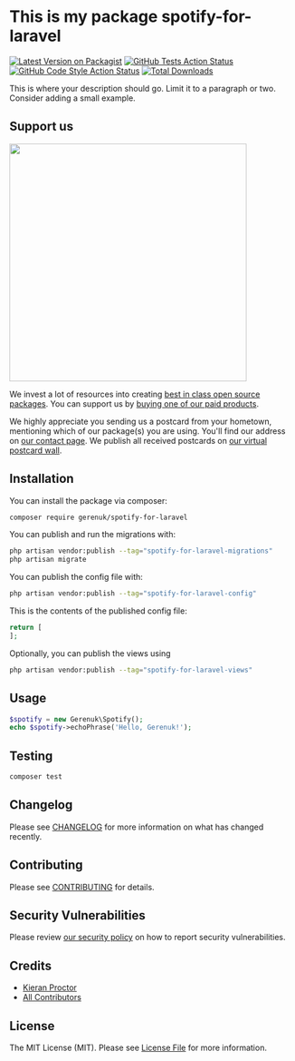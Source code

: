 # This is my package spotify-for-laravel

[![Latest Version on Packagist](https://img.shields.io/packagist/v/gerenuk/spotify-for-laravel.svg?style=flat-square)](https://packagist.org/packages/gerenuk/spotify-for-laravel)
[![GitHub Tests Action Status](https://img.shields.io/github/actions/workflow/status/gerenuk/spotify-for-laravel/run-tests.yml?branch=main&label=tests&style=flat-square)](https://github.com/gerenuk/spotify-for-laravel/actions?query=workflow%3Arun-tests+branch%3Amain)
[![GitHub Code Style Action Status](https://img.shields.io/github/actions/workflow/status/gerenuk/spotify-for-laravel/fix-php-code-style-issues.yml?branch=main&label=code%20style&style=flat-square)](https://github.com/gerenuk/spotify-for-laravel/actions?query=workflow%3A"Fix+PHP+code+style+issues"+branch%3Amain)
[![Total Downloads](https://img.shields.io/packagist/dt/gerenuk/spotify-for-laravel.svg?style=flat-square)](https://packagist.org/packages/gerenuk/spotify-for-laravel)

This is where your description should go. Limit it to a paragraph or two. Consider adding a small example.

## Support us

[<img src="https://github-ads.s3.eu-central-1.amazonaws.com/spotify-for-laravel.jpg?t=1" width="419px" />](https://spatie.be/github-ad-click/spotify-for-laravel)

We invest a lot of resources into creating [best in class open source packages](https://spatie.be/open-source). You can support us by [buying one of our paid products](https://spatie.be/open-source/support-us).

We highly appreciate you sending us a postcard from your hometown, mentioning which of our package(s) you are using. You'll find our address on [our contact page](https://spatie.be/about-us). We publish all received postcards on [our virtual postcard wall](https://spatie.be/open-source/postcards).

## Installation

You can install the package via composer:

```bash
composer require gerenuk/spotify-for-laravel
```

You can publish and run the migrations with:

```bash
php artisan vendor:publish --tag="spotify-for-laravel-migrations"
php artisan migrate
```

You can publish the config file with:

```bash
php artisan vendor:publish --tag="spotify-for-laravel-config"
```

This is the contents of the published config file:

```php
return [
];
```

Optionally, you can publish the views using

```bash
php artisan vendor:publish --tag="spotify-for-laravel-views"
```

## Usage

```php
$spotify = new Gerenuk\Spotify();
echo $spotify->echoPhrase('Hello, Gerenuk!');
```

## Testing

```bash
composer test
```

## Changelog

Please see [CHANGELOG](CHANGELOG.md) for more information on what has changed recently.

## Contributing

Please see [CONTRIBUTING](CONTRIBUTING.md) for details.

## Security Vulnerabilities

Please review [our security policy](../../security/policy) on how to report security vulnerabilities.

## Credits

- [Kieran Proctor](https://github.com/KieranLProctor)
- [All Contributors](../../contributors)

## License

The MIT License (MIT). Please see [License File](LICENSE.md) for more information.
